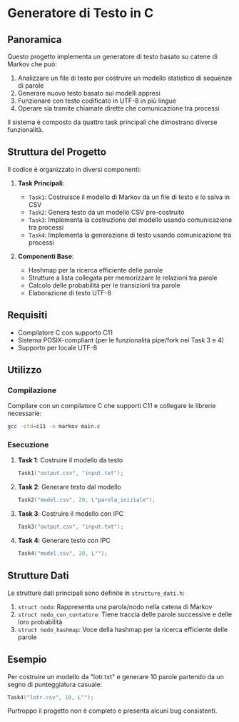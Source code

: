 # Generatore di Testo in C

## Panoramica

Questo progetto implementa un generatore di testo basato su catene di Markov che può:
1. Analizzare un file di testo per costruire un modello statistico di sequenze di parole
2. Generare nuovo testo basato sui modelli appresi
3. Funzionare con testo codificato in UTF-8 in più lingue
4. Operare sia tramite chiamate dirette che comunicazione tra processi

Il sistema è composto da quattro task principali che dimostrano diverse funzionalità.

## Struttura del Progetto

Il codice è organizzato in diversi componenti:

1. **Task Principali**:
   - `Task1`: Costruisce il modello di Markov da un file di testo e lo salva in CSV
   - `Task2`: Genera testo da un modello CSV pre-costruito
   - `Task3`: Implementa la costruzione del modello usando comunicazione tra processi
   - `Task4`: Implementa la generazione di testo usando comunicazione tra processi

2. **Componenti Base**:
   - Hashmap per la ricerca efficiente delle parole
   - Strutture a lista collegata per memorizzare le relazioni tra parole
   - Calcolo delle probabilità per le transizioni tra parole
   - Elaborazione di testo UTF-8

## Requisiti

- Compilatore C con supporto C11
- Sistema POSIX-compliant (per le funzionalità pipe/fork nei Task 3 e 4)
- Supporto per locale UTF-8

## Utilizzo

### Compilazione

Compilare con un compilatore C che supporti C11 e collegare le librerie necessarie:

```bash
gcc -std=c11 -o markov main.c
```

### Esecuzione

1. **Task 1**: Costruire il modello da testo
   ```c
   Task1("output.csv", "input.txt");
   ```

2. **Task 2**: Generare testo dal modello
   ```c
   Task2("model.csv", 20, L"parola_iniziale");
   ```

3. **Task 3**: Costruire il modello con IPC
   ```c
   Task3("output.csv", "input.txt");
   ```

4. **Task 4**: Generare testo con IPC
   ```c
   Task4("model.csv", 20, L"");
   ```

## Strutture Dati

Le strutture dati principali sono definite in `strutture_dati.h`:

1. `struct nodo`: Rappresenta una parola/nodo nella catena di Markov
2. `struct nodo_con_contatore`: Tiene traccia delle parole successive e delle loro probabilità
3. `struct nodo_hashmap`: Voce della hashmap per la ricerca efficiente delle parole

## Esempio

Per costruire un modello da "lotr.txt" e generare 10 parole partendo da un segno di punteggiatura casuale:

```c
Task4("lotr.csv", 10, L"");
```

Purtroppo il progetto non è completo e presenta alcuni bug consistenti.

